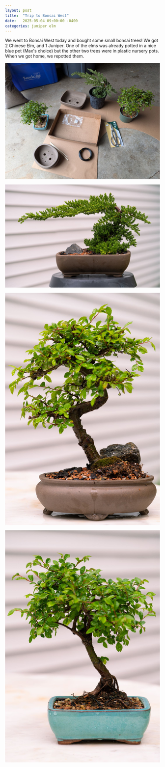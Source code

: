 ```yaml
---
layout: post
title:  "Trip to Bonsai West"
date:   2025-05-04 09:00:00 -0400
categories: juniper elm
---
```

We went to Bonsai West today and bought some small bonsai trees! We got 2 Chinese Elm, and 1 Juniper. One of the elms was already potted in a nice blue pot (Max's choice) but the other two trees were in plastic nursery pots. When we got home, we repotted them.

![Repotting project](/assets/images/2025-05-13-repotting.jpg)

![Juniper](/assets/images/2025-05-13-juniper.jpg)

![Holly's elm](/assets/images/2025-05-13-hollys-elm.jpg)

![Max's elm](/assets/images/2025-05-13-maxs-elm.jpg)
